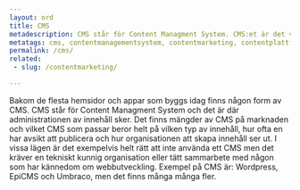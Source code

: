 ```yaml
---
layout: ord
title: CMS
metadescription: CMS står för Content Managment System. CMS:et är det verktyg som används för att administrera innehållet på exempelvis en hemsida, intranät eller en app.
metatags: cms, contentmanagementsystem, contentmarketing, contentplattform
permalink: /cms/
related:
 - slug: /contentmarketing/

---
```


Bakom de flesta hemsidor och appar som byggs idag finns någon form av CMS. CMS står för Content Managment System och det är där administrationen av innehåll sker. Det finns mängder av CMS på marknaden och vilket CMS som passar beror helt på vilken typ av innehåll, hur ofta en har avsikt att publicera och hur organisationen att skapa innehåll ser ut. I vissa lägen är det exempelvis helt rätt att inte använda ett CMS men det kräver en tekniskt kunnig organisation eller tätt sammarbete med någon som har kännedom om webbutveckling. Exempel på CMS är: Wordpress, EpiCMS och Umbraco, men det finns många många fler.
